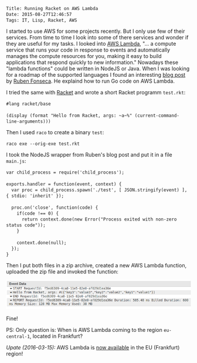 	Title: Running Racket on AWS Lambda
	Date: 2015-08-27T12:46:57
	Tags: IT, Lisp, Racket, AWS

I started to use AWS for some projects recently. But I only use few of
their services. From time to time I look into some of there services
and wonder if they are useful for my tasks. I looked into
[AWS Lambda](http://aws.amazon.com/lambda), "... a compute service
that runs your code in response to events and automatically manages
the compute resources for you, making it easy to build applications
that respond quickly to new information." Nowadays these "lambda
functions" could be written in NodeJS or Java. When I was looking for
a roadmap of the supported languages I found an interesting
[blog post](http://blog.0x82.com/2014/11/24/aws-lambda-functions-in-go/)
by [Ruben Fonseca](https://www.twitter.com/rubenfonseca). He explaind
how to run Go code on AWS Lambda.

I tried the same with [Racket](http://racket-lang.org) and wrote a
short Racket programm `test.rkt`:

```
#lang racket/base

(display (format "Hello from Racket, args: ~a~%" (current-command-line-arguments)))
```

Then I used `raco` to create a binary `test`:

```
raco exe --orig-exe test.rkt
```

I took the NodeJS wrapper from Ruben's blog post and put it in a file
`main.js`:

```
var child_process = require('child_process');

exports.handler = function(event, context) {
  var proc = child_process.spawn('./test', [ JSON.stringify(event) ], { stdio: 'inherit' });

  proc.on('close', function(code) {
    if(code !== 0) {
      return context.done(new Error("Process exited with non-zero status code"));
    }

    context.done(null);
  });
}
```

Then I put both files in a zip archive, created a new AWS Lambda
function, uploaded the zip file and invoked the function:

![Invocation of AWS Lambda function](/img/2015-08-27-racket-aws-lambda.png)

Fine!

PS: Only question is: When is AWS Lambda coming to the region
`eu-central-1`, located in Frankfurt?

*Upate (2016-03-15):* AWS Lambda is [now available](https://aws.amazon.com/de/about-aws/whats-new/2016/03/aws-lambda-available-in-eu-frankfurt/) in the EU (Frankfurt)
 region! 
